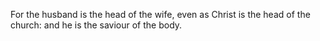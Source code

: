 For the husband is the head of the wife, even as Christ is the head of the church: and he is the saviour of the body.
